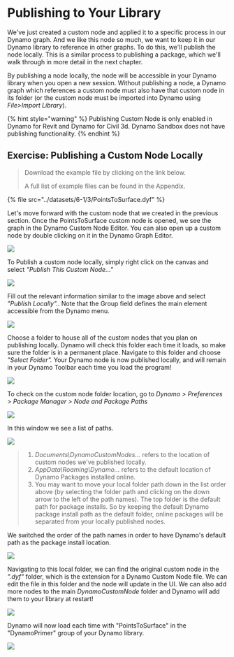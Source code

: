 # Publishing to Your Library

We've just created a custom node and applied it to a specific process in our Dynamo graph. And we like this node so much, we want to keep it in our Dynamo library to reference in other graphs. To do this, we'll publish the node locally. This is a similar process to publishing a package, which we'll walk through in more detail in the next chapter.

By publishing a node locally, the node will be accessible in your Dynamo library when you open a new session. Without publishing a node, a Dynamo graph which references a custom node must also have that custom node in its folder (or the custom node must be imported into Dynamo using _File>Import Library_).

{% hint style="warning" %}
Publishing Custom Node is only enabled in Dynamo for Revit and Dynamo for Civil 3d. Dynamo Sandbox does not have publishing functionality.
{% endhint %}

## Exercise: Publishing a Custom Node Locally

> Download the example file by clicking on the link below.
>
> A full list of example files can be found in the Appendix.

{% file src="../datasets/6-1/3/PointsToSurface.dyf" %}

Let's move forward with the custom node that we created in the previous section. Once the PointsToSurface custom node is opened, we see the graph in the Dynamo Custom Node Editor. You can also open up a custom node by double clicking on it in the Dynamo Graph Editor.

![](<../images/6-1/3/publish custom node locally 01.jpg>)

To Publish a custom node locally, simply right click on the canvas and select _"Publish This Custom Node..."_

![](<../images/6-1/3/publish custom node exercise - 02.jpg>)

Fill out the relevant information similar to the image above and select _"Publish Locally"._. Note that the Group field defines the main element accessible from the Dynamo menu.

![](<../images/6-1/3/publish custom node exercise - 03.jpg>)

Choose a folder to house all of the custom nodes that you plan on publishing locally. Dynamo will check this folder each time it loads, so make sure the folder is in a permanent place. Navigate to this folder and choose _"Select Folder"._ Your Dynamo node is now published locally, and will remain in your Dynamo Toolbar each time you load the program!

![](<../images/6-1/3/publish custom node exercise - 04.jpg>)

To check on the custom node folder location, go to _Dynamo > Preferences > Package Manager > Node and Package Paths_

![](<../images/6-1/3/publish custom node exercise - 05.jpg>)

In this window we see a list of paths.

![](<../images/6-1/3/publish custom node exercise - 06.jpg>)

> 1. _Documents\DynamoCustomNodes..._ refers to the location of custom nodes we've published locally.
> 2. _AppData\Roaming\Dynamo..._ refers to the default location of Dynamo Packages installed online.
> 3. You may want to move your local folder path down in the list order above (by selecting the folder path and clicking on the down arrow to the left of the path names). The top folder is the default path for package installs. So by keeping the default Dynamo package install path as the default folder, online packages will be separated from your locally published nodes.

We switched the order of the path names in order to have Dynamo's default path as the package install location.

![](<../images/6-1/3/publish custom node exercise - 07.jpg>)

Navigating to this local folder, we can find the original custom node in the _".dyf"_ folder, which is the extension for a Dynamo Custom Node file. We can edit the file in this folder and the node will update in the UI. We can also add more nodes to the main _DynamoCustomNode_ folder and Dynamo will add them to your library at restart!

![](<../images/6-1/3/publish custom node exercise - 08.jpg>)

Dynamo will now load each time with "PointsToSurface" in the "DynamoPrimer" group of your Dynamo library.

![](<../images/6-1/3/publish custom node exercise - 09.jpg>)
